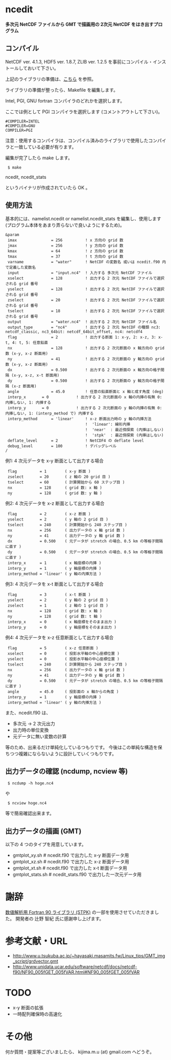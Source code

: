 # ncedit

__多次元 NetCDF ファイルから GMT で描画用の 2次元 NetCDF をはき出すプログラム__


## コンパイル
NetCDF ver. 4.1.3, HDF5 ver. 1.8.7, ZLIB ver. 1.2.5 を事前にコンパイル・インストールしておいて下さい。

上記のライブラリの準備は、[こちら](https://github.com/TakashiUNUMA/wrflib_instsh) を参照。


ライブラリの準備が整ったら、Makefile を編集します。

Intel, PGI, GNU fortran コンパイラのどれかを選択します。

ここでは例として PGI コンパイラを選択します (コメントアウトして下さい)。
```
#COMPILER=INTEL
#COMPILER=GNU
COMPILER=PGI
```

注意：使用するコンパイラは、コンパイル済みのライブラリで使用したコンパイラと一致している必要が有ります。


編集が完了したら make します。
```
 $ make
```

ncedit, ncedit_stats

というバイナリが作成されていたら OK 。


## 使用方法
基本的には、namelist.ncedit or namelist.ncedit_stats を編集し、使用します (プログラム本体をあまり弄らないで良いようにするため)。

```
&param
 imax               = 256          ! x 方向の grid 数
 jmax               = 256          ! y 方向の grid 数
 kmax               = 64           ! z 方向の grid 数
 tmax               = 37           ! t 方向の grid 数
 varname            = "water"      ! NetCDF の変数名 或いは ncedit.f90 内で定義した変数名
 input              = "input.nc4"  ! 入力する 多次元 NetCDF ファイル
 xselect            = 128          ! 出力する 2 次元 NetCDF ファイルで選択される grid 番号
 yselect            = 128          ! 出力する 2 次元 NetCDF ファイルで選択される grid 番号
 zselect            = 20           ! 出力する 2 次元 NetCDF ファイルで選択される grid 番号
 tselect            = 18           ! 出力する 2 次元 NetCDF ファイルで選択される grid 番号
 output             = "water.nc4"  ! 出力する 2 次元 NetCDF ファイル名
 output_type        = "nc4"        ! 出力する 2 次元 NetCDF の種類 nc3: netcdf_classic, nc3_64bit: netcdf_64bit_offset, nc4: netcdf4
 flag               = 2            ! 出力する断面 1: x-y, 2: x-z, 3: x-t, 4: t, 5: 任意鉛直
 nx                 = 128          ! 出力する 2 次元断面の x 軸方向の grid 数 (x-y, x-z 断面用)
 ny                 = 41           ! 出力する 2 次元断面の y 軸方向の grid 数 (x-y, x-z 断面用)
 dx                 = 0.500        ! 出力する 2 次元断面の x 軸方向の格子間隔 (x-y, x-z, x-t 断面用)
 dy                 = 0.500        ! 出力する 2 次元断面の y 軸方向の格子間隔 (x-z 断面用)
 angle              = 45.0         ! 任意の鉛直断面と x 軸と成す角度 (deg)
 interp_x	    = 0            ! 出力する 2 次元断面の x 軸の内挿の有無 0: 内挿しない, 1: 内挿する
 interp_y	    = 0            ! 出力する 2 次元断面の y 軸の内挿の有無 0: 内挿しない, 1: (interp_method で) 内挿する
 interp_method	    = 'linear'     ! x-z 断面出力時の y 軸の内挿方法
                                   !  'linear': 線形内挿
                                   !  'near'  : 最近傍探索 (内挿はしない)
                                   !  'stpk'  : 最近傍探索 (内挿はしない)
 deflate_level      = 2            ! NetCDF4 の deflate level
 debug_level        = 100          ! デバッグレベル
/
```

例1: 4 次元データを x-y 断面として出力する場合
```
 flag          = 1        ( x-y 断面 )
 zselect       = 20       ( z 軸の 20 grid 目 )
 tselect       = 60       ( 計算開始から 60 ステップ目 )
 nx            = 128      ( grid 数: x 軸 )
 ny            = 128      ( grid 数: y 軸 )
```

例2: 4 次元データを x-z 断面として出力する場合
```
 flag          = 2        ( x-z 断面 )
 yselect       = 2        ( y 軸の 2 grid 目 )
 tselect       = 240      ( 計算開始から 240 ステップ目 )
 nx            = 256      ( 出力データの x 軸 grid 数 )
 ny            = 41       ( 出力データの y 軸 grid 数 )
 dx            = 0.500    ( 元データが stretch の場合、0.5 km の等格子間隔に直す )
 dy            = 0.500    ( 元データが stretch の場合、0.5 km の等格子間隔に直す )
 interp_x      = 1        ( x 軸座標の内挿 )
 interp_y      = 1        ( y 軸座標の内挿 )
 interp_method = 'linear' ( y 軸の内挿方法 )
```

例3: 4 次元データを x-t 断面として出力する場合
```
 flag          = 3        ( x-t 断面 )
 yselect       = 2        ( y 軸の 2 grid 目 )
 zselect       = 1        ( z 軸の 1 grid 目 )
 nx            = 128      ( grid 数: x 軸 )
 ny            = 128      ( grid 数: t 軸 )
 interp_x      = 0        ( x 軸座標をそのまま出力 )
 interp_y      = 0        ( y 軸座標をそのまま出力 )
```

例4: 4 次元データを x-z 任意断面として出力する場合
```
 flag          = 5        ( x-z 任意断面 )
 xselect       = 0        ( 投影水平軸の中心座標位置 )
 yselect       = 0        ( 投影水平軸の中心座標位置 )
 tselect       = 240      ( 計算開始から 240 ステップ目 )
 nx            = 256      ( 出力データの x 軸 grid 数 )
 ny            = 41       ( 出力データの y 軸 grid 数 )
 dy            = 0.500    ( 元データが stretch の場合、0.5 km の等格子間隔に直す )
 angle         = 45.0     ( 投影面の x 軸からの角度 )
 interp_y      = 1        ( y 軸座標の内挿 )
 interp_method = 'linear' ( y 軸の内挿方法 )
```


また、ncedit.f90 は、

- 多次元 -> 2 次元出力
- 出力時の単位変換
- 元データに無い変数の計算

等のため、出来るだけ単純化しているつもりです。
今後はこの単純な構造を保ちつつ複雑にならないように設計していくつもりです。


## 出力データの確認 (ncdump, ncview 等)
```
 $ ncdump -h hoge.nc4
```
や
```
 $ ncview hoge.nc4
```
等で簡易確認出来ます。


## 出力データの描画 (GMT)
以下の 4 つのタイプを用意しています。
- gmtplot_xy.sh      # ncedit.f90 で出力した x-y 断面データ用
- gmtplot_xz.sh      # ncedit.f90 で出力した x-z 断面データ用
- gmtplot_xt.sh      # ncedit.f90 で出力した x-t 断面データ用
- gmtplot_stats.sh   # ncedit_stats.f90 で出力した一次元データ用


# 謝辞
[数値解析用 Fortran 90 ライブラリ (STPK)](http://www.gfd-dennou.org/library/davis/stpk/) の一部を使用させていただきました。
開発者の 辻野 智紀 氏に感謝申し上げます。


# 参考文献・URL
- http://www.u.tsukuba.ac.jp/~hayasaki.masamits.fw/Linux_tips/GMT_img_script/grdvector.gmt
- http://www.unidata.ucar.edu/software/netcdf/docs/netcdf-f90/NF90_005fGET_005fVAR.html#NF90_005fGET_005fVAR


# TODO
- x-y 断面の拡張
- 一時配列確保時の高速化

# その他
何か質問・提案等ございましたら、 kijima.m.u (at) gmail.com へどうぞ。

